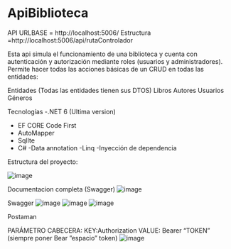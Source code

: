 # ApiBiblioteca
API
URLBASE = http://localhost:5006/
Estructura =http://localhost:5006/api/rutaControlador

Esta api simula el funcionamiento de una biblioteca y cuenta con autenticación y autorización mediante roles (usuarios y administradores).
Permite hacer todas las acciones básicas de un CRUD en todas las entidades:

Entidades (Todas las entidades tienen sus DTOS)
Libros
Autores
Usuarios
Géneros

Tecnologías 
-.NET 6 (Ultima version)
- EF CORE Code First
- AutoMapper
- SqlIte
- C#
-Data annotation
-Linq
-Inyección de dependencia 

Estructura del proyecto: 

![image](https://user-images.githubusercontent.com/54281827/195429768-d4963081-8ee1-48ae-80db-89c5e8734ecb.png)

Documentacion completa (Swagger)
![image](https://user-images.githubusercontent.com/54281827/195430987-916f6aa5-6adf-4948-a0b5-3d79ddbe880d.png)


Swagger
![image](https://user-images.githubusercontent.com/54281827/195430522-1287f54c-d393-470b-932e-f13cc293650b.png)
![image](https://user-images.githubusercontent.com/54281827/195430694-5386b973-d406-4139-aae9-7da2ef7e8862.png)
![image](https://user-images.githubusercontent.com/54281827/195430758-99d0003d-a4e3-4fc2-918e-238d7ad959bd.png)

Postaman

PARÁMETRO CABECERA:
KEY:Authorization
VALUE: Bearer “TOKEN” (siempre poner Bear ”espacio” token)
![image](https://user-images.githubusercontent.com/54281827/195431144-dbbe71d0-49fc-4fbb-9a76-427b19c137cb.png)

